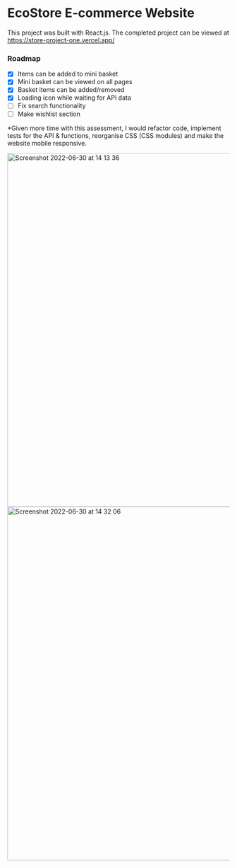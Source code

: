 # EcoStore E-commerce Website
This project was built with React.js. The completed project can be viewed at https://store-project-one.vercel.app/

### Roadmap
 - [X] Items can be added to mini basket
 - [X] Mini basket can be viewed on all pages
 - [X] Basket items can be added/removed
 - [X] Loading icon while waiting for API data 
 - [ ] Fix search functionality
 - [ ] Make wishlist section 
 
*Given more time with this assessment, I would refactor code, implement tests for the API & functions, reorganise CSS (CSS modules) and make the website mobile responsive.

<img width="800px" alt="Screenshot 2022-06-30 at 14 13 36" src="https://user-images.githubusercontent.com/93342205/176690500-1b6bd2b6-2f55-4dbb-a617-349379d22de8.png">
<img width="800px" alt="Screenshot 2022-06-30 at 14 32 06" src="https://user-images.githubusercontent.com/93342205/176690532-0b7cb16e-deff-4bfb-89a3-d9bae2faf8b8.png">
